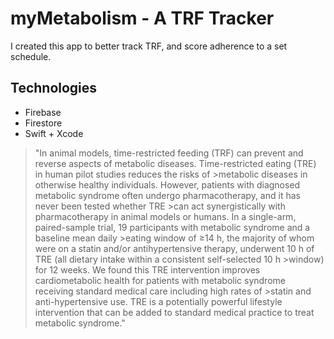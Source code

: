 # myMetabolism - A TRF Tracker

<p>I created this app to better track TRF, and score adherence to a set schedule.</p>

## Technologies
- Firebase
- Firestore
- Swift + Xcode

>"In animal models, time-restricted feeding (TRF) can prevent and reverse aspects of metabolic diseases. Time-restricted eating (TRE) in human pilot studies reduces the risks of >metabolic diseases in otherwise healthy individuals. However, patients with diagnosed metabolic syndrome often undergo pharmacotherapy, and it has never been tested whether TRE >can act synergistically with pharmacotherapy in animal models or humans. In a single-arm, paired-sample trial, 19 participants with metabolic syndrome and a baseline mean daily >eating window of ≥14 h, the majority of whom were on a statin and/or antihypertensive therapy, underwent 10 h of TRE (all dietary intake within a consistent self-selected 10 h >window) for 12 weeks. We found this TRE intervention improves cardiometabolic health for patients with metabolic syndrome receiving standard medical care including high rates of >statin and anti-hypertensive use. TRE is a potentially powerful lifestyle intervention that can be added to standard medical practice to treat metabolic syndrome."

